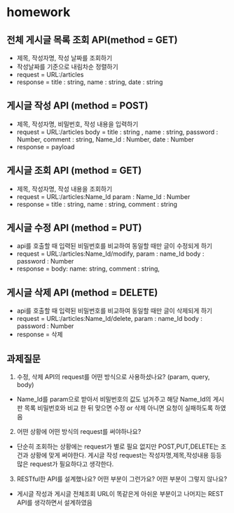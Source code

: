 # homework
## 전체 게시글 목록 조회 API(method = GET)
- 제목, 작성자명, 작성 날짜를 조회하기
- 작성날짜를 기준으로 내림차순 정렬하기
- request = URL:/articles 
- response = title : string, name : string, date : string

## 게시글 작성 API (method = POST)
- 제목, 작성자명, 비밀번호, 작성 내용을 입력하기
- request = URL:/articles
  body =  title : string , name : string, password : Number, comment : string, Name_Id : Number, date : Number
- response = payload
## 게시글 조회 API (method = GET)
- 제목, 작성자명, 작성 내용을 조회하기
- request = URL:/articles:Name_Id param : Name_Id : Number
- response = title : string, name : string, comment : string 
## 게시글 수정 API (method = PUT)
- api를 호출할 때 입력된 비밀번호를 비교하여 동일할 때만 글이 수정되게 하기
- request = URL:/articles:Name_Id/modify,  param : name_Id body : password : Number
- response = body: name: string, comment : string, 
## 게시글 삭제 API (method = DELETE)
- api를 호출할 때 입력된 비밀번호를 비교하여 동일할 때만 글이 삭제되게 하기
- request = URL:/articles:Name_Id/delete, param : name_Id  body : password : Number
- response = 삭제

## 과제질문
1. 수정, 삭제 API의 request를 어떤 방식으로 사용하셨나요? (param, query, body)
- Name_Id를 param으로 받아서 비밀번호의 값도 넘겨주고 해당 Name_Id의 게시판 목록 비밀번호와 비교 한 뒤 맞으면 수정 or 삭제 아니면 요청이 실패하도록 하였음
2. 어떤 상황에 어떤 방식의 request를 써야하나요?
- 단순히 조회하는 상황에는 request가 별로 필요 없지만 POST,PUT,DELETE는 조건과 상황에 맞게 써야한다. 게시글 작성 request는 작성자명,제목,작성내용 등등 많은 request가 필요하다고 생각한다.
3. RESTful한 API를 설계했나요? 어떤 부분이 그런가요? 어떤 부분이 그렇지 않나요?
- 게시글 작성과 게시글 전체조회 URL이 똑같은게 아쉬운 부분이고 나머지는 REST API를 생각하면서 설계하였음
